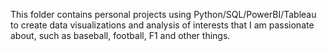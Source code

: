 This folder contains personal projects using Python/SQL/PowerBI/Tableau to create data visualizations and analysis of
interests that I am passionate about, such as baseball, football, F1 and other things.
